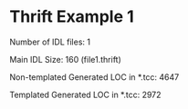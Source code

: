 # Thrift Example 1

Number of IDL files: 1

Main IDL Size: 160 (file1.thrift)

Non-templated Generated LOC in *.tcc: 4647

Templated Generated LOC in *.tcc: 2972
